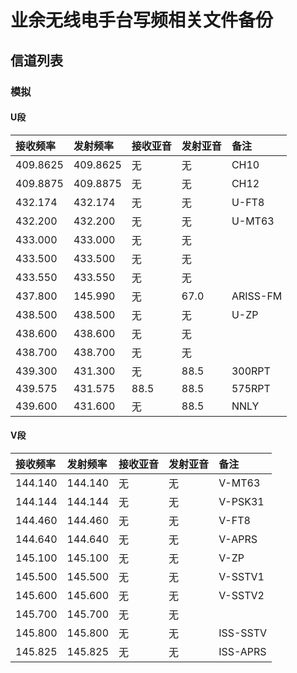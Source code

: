 # 业余无线电手台写频相关文件备份

## 信道列表

### 模拟

#### U段

| 接收频率 | 发射频率 | 接收亚音 | 发射亚音 | 备注 |
| :------ | :---- | :------ | :------ | :------ |
| 409.8625 | 409.8625 | 无 | 无 | CH10 |
| 409.8875 | 409.8875 | 无 | 无 | CH12 |
| 432.174 | 432.174 | 无 | 无 | U-FT8 |
| 432.200 | 432.200 | 无 | 无 | U-MT63 |
| 433.000 | 433.000 | 无 | 无 |  |
| 433.500 | 433.500 | 无 | 无 |  |
| 433.550 | 433.550 | 无 | 无 |  |
| 437.800 | 145.990 | 无 | 67.0 | ARISS-FM |
| 438.500 | 438.500 | 无 | 无 | U-ZP |
| 438.600 | 438.600 | 无 | 无 |  |
| 438.700 | 438.700 | 无 | 无 |  |
| 439.300 | 431.300 | 无 | 88.5 | 300RPT |
| 439.575 | 431.575 | 88.5 | 88.5 | 575RPT |
| 439.600 | 431.600 | 无 | 88.5 | NNLY |

#### V段

| 接收频率 | 发射频率 | 接收亚音 | 发射亚音 | 备注 |
| :------ | :---- | :------ | :------ | :------ |
| 144.140 | 144.140 | 无 | 无 | V-MT63 |
| 144.144 | 144.144 | 无 | 无 | V-PSK31 |
| 144.460 | 144.460 | 无 | 无 | V-FT8 |
| 144.640 | 144.640 | 无 | 无 | V-APRS |
| 145.100 | 145.100 | 无 | 无 | V-ZP |
| 145.500 | 145.500 | 无 | 无 | V-SSTV1 |
| 145.600 | 145.600 | 无 | 无 | V-SSTV2 |
| 145.700 | 145.700 | 无 | 无 |  |
| 145.800 | 145.800 | 无 | 无 | ISS-SSTV |
| 145.825 | 145.825 | 无 | 无 | ISS-APRS |

